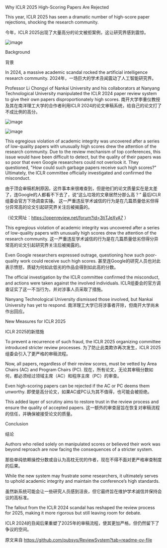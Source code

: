 Why ICLR 2025 High-Scoring Papers Are Rejected

This year, ICLR 2025 has seen a dramatic number of high-score paper rejections, shocking the research community.

今年，ICLR 2025出现了大量高分的论文被拒案例，这让研究界感到震惊。

![image](https://github.com/user-attachments/assets/a62d99e6-889d-42c9-894a-07d48cf6a0ef)



Background

背景

In 2024, a massive academic scandal rocked the artificial intelligence research community.
2024年，一场巨大的学术丑闻震动了人工智能研究界。

Professor Li Chongyi of Nankai University and his collaborators at Nanyang Technological University manipulated the ICLR 2024 paper review system to give their own papers disproportionately high scores.
南开大学李重仪教授及其在南洋理工大学的合作者利用ICLR 2024的论文审稿系统，给自己的论文打了不成比例的高分。

![image](https://github.com/user-attachments/assets/1efc92fd-b8e1-4ec3-a4bb-a99c68d8f7d4)

![image](https://github.com/user-attachments/assets/d579c516-56a1-4c85-aa34-8eab3333d054)

This egregious violation of academic integrity was uncovered after a series of low-quality papers with unusually high scores drew the attention of the research community.
Due to the review mechanism of top conferences, this issue would have been difficult to detect, but the quality of their papers was so poor that even Google researchers could not overlook it. They questioned, "How could such garbage papers receive such high scores?" Ultimately, the ICLR committee officially investigated and confirmed the misconduct.

由于顶会审稿机制原因，这件事本来很难查到，但是他们的论文质量实在是太差了，连Google的人都看不下去了，说“这么垃圾的文章居然分那么高？” 最后ICLR组委会官方下场调查实锤。
这一严重违反学术诚信的行为是在几篇质量低劣但得分异常高的论文引起研究界关注后被揭露的。

（论文网址：https://openreview.net/forum?id=3tjTJeXyA7 ）

This egregious violation of academic integrity was uncovered after a series of low-quality papers with unusually high scores drew the attention of the research community.
这一严重违反学术诚信的行为是在几篇质量低劣但得分异常高的论文引起研究界关注后被揭露的。

Even Google researchers expressed outrage, questioning how such poor-quality work could receive such high scores.
甚至连Google的研究人员也对此表示愤怒，质疑为何如此低劣的作品会得到如此高的分数。

The official investigation by the ICLR committee confirmed the misconduct, and actions were taken against the involved individuals.
ICLR组委会的官方调查证实了这一不当行为，并对涉事人员采取了措施。

Nanyang Technological University dismissed those involved, but Nankai University has yet to respond.
南洋理工大学已将涉事者开除，但南开大学尚未作出回应。

New Measures for ICLR 2025

ICLR 2025的新措施

To prevent a recurrence of such fraud, the ICLR 2025 organizing committee introduced stricter review processes.
为了防止此类欺诈再次发生，ICLR 2025组委会引入了更严格的审稿流程。

Now, all papers, regardless of their review scores, must be vetted by Area Chairs (AC) and Program Chairs (PC).
现在，所有论文，无论其审稿分数如何，都必须经过领域主席（AC）和程序主席（PC）的审查。

Even high-scoring papers can be rejected if the AC or PC deems them unworthy.
即使是高分论文，如果AC或PC认为其不值得，也可能会被拒绝。

This added layer of scrutiny aims to restore trust in the review process and ensure the quality of accepted papers.
这一额外的审查层旨在恢复对审稿流程的信任，并确保被接受论文的质量。


Conclusion

结论

Authors who relied solely on manipulated scores or believed their work was beyond reproach are now facing the consequences of a stricter system.

那些单纯依赖操控分数或自认为高枕无忧的作者，现在不得不面对更严格审查制度的后果。


While the new system may frustrate some researchers, it ultimately serves to uphold academic integrity and maintain the conference’s high standards.

虽然新系统可能会让一些研究人员感到沮丧，但它最终旨在维护学术诚信并保持会议的高标准。

The fallout from the ICLR 2024 scandal has reshaped the review process for 2025, making it more rigorous but still leaving room for debate.

ICLR 2024的丑闻后果重塑了2025年的审稿流程，使其更加严格，但仍然留下了争议的空间。


原文来自 https://github.com/pubsys/ReviewSystem?tab=readme-ov-file
